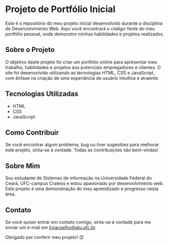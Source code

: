 # Projeto de Portfólio Inicial

Este é o repositório do meu projeto inicial desenvolvido durante a disciplina de Desenvolvimento Web. Aqui você encontrará o código-fonte do meu portfólio pessoal, onde demonstro minhas habilidades e projetos realizados.

## Sobre o Projeto

O objetivo deste projeto foi criar um portfólio online para apresentar meu trabalho, habilidades e projetos aos potenciais empregadores e clientes. O site foi desenvolvido utilizando as tecnologias HTML, CSS e JavaScript, com ênfase na criação de uma experiência de usuário intuitiva e atraente.

## Tecnologias Utilizadas

- HTML
- CSS
- JavaScript

## Como Contribuir

Se você encontrar algum problema, bug ou tiver sugestões para melhorar este projeto, sinta-se à vontade. Todas as contribuições são bem-vindas!

## Sobre Mim

Sou estudante de Sistemas de informação na Universidade Federal do Ceará, UFC-campus Crateús e estou apaixonado por desenvolvimento web. Este projeto é uma demonstração do meu aprendizado e progresso nesta área.

## Contato

Se você quiser entrar em contato comigo, sinta-se à vontade para me enviar um e-mail em liviacoelho@alu.ufc.br.

Obrigado por conferir meu projeto! 😊
